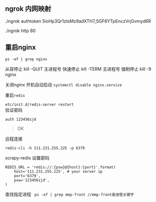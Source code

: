 ## ngrok 内网映射

./ngrok authtoken 5ioHp3Qr1ztsMz9adXTH7_5GF6YTpEnczVrjGvmyd6R



 ./ngrok http 80





## 重启nginx



`ps -ef | grep nginx `

从容停止   kill -QUIT 主进程号
快速停止   kill -TERM 主进程号
强制停止   kill -9 nginx

关闭nginx 开机自动启动
`systemctl disable nginx.service`  

重启`redis`    

`etc/init.d/redis-server restart`  
验证密码 

`auth 123456zjd`
>OK   

远程连接

`redis-cli -h 111.231.255.225 -p 6379`   

scrapy-redis 设置密码 

```python3
REDIS_URL = 'redis://:{psw}@{host}:{port}'.format(
    host='111.231.255.225', # your server ip
    port='6379',
    psw='123456zjd',
)
```


查找指定进程
` ps -ef | grep mmp-front //mmp-front是进程关键字`